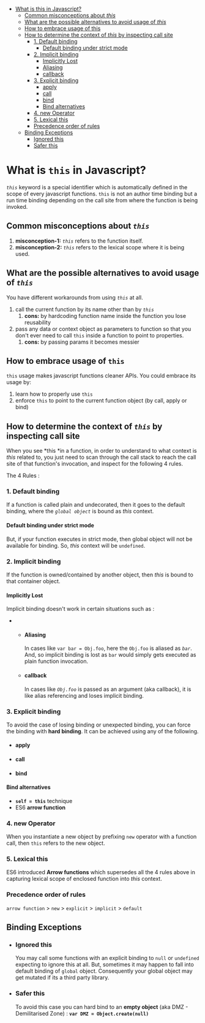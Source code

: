   * [What is this in Javascript?](Deep-Dive-Into-"this"-Operator.md#what-is-this-in-javascript)
      * [Common misconceptions about <em>this</em>](Deep-Dive-Into-"this"-Operator.md#common-misconceptions-about-this)
      * [What are the possible alternatives to avoid usage of <em>this</em>](Deep-Dive-Into-"this"-Operator.md#what-are-the-possible-alternatives-to-avoid-usage-of-this)
      * [How to embrace usage of this](Deep-Dive-Into-"this"-Operator.md#how-to-embrace-usage-of-this)
      * [How to determine the context of <em>this</em> by inspecting call site](Deep-Dive-Into-"this"-Operator.md#how-to-determine-the-context-ofthis-by-inspecting-call-site)
         * [1. Default binding](Deep-Dive-Into-"this"-Operator.md#1default-binding)
            * [Default binding under strict mode](Deep-Dive-Into-"this"-Operator.md#default-binding-under-strict-mode)
         * [2. Implicit binding](Deep-Dive-Into-"this"-Operator.md#2-implicit-binding)
            * [Implicitly Lost](Deep-Dive-Into-"this"-Operator.md#implicitly-lost)
            * [Aliasing](Deep-Dive-Into-"this"-Operator.md#aliasing)
            * [callback](Deep-Dive-Into-"this"-Operator.md#callback)
         * [3. Explicit binding](Deep-Dive-Into-"this"-Operator.md#3-explicit-binding)
            * [apply](Deep-Dive-Into-"this"-Operator.md#apply)
            * [call](Deep-Dive-Into-"this"-Operator.md#call)
            * [bind](Deep-Dive-Into-"this"-Operator.md#bind)
            * [Bind alternatives](Deep-Dive-Into-"this"-Operator.md#bind-alternatives)
         * [4. new Operator](Deep-Dive-Into-"this"-Operator.md#4-new-operator)
         * [5. Lexical this](Deep-Dive-Into-"this"-Operator.md#5-lexical-this)
         * [Precedence order of rules](Deep-Dive-Into-"this"-Operator.md#precedence-order-of-rules)
      * [Binding Exceptions](Deep-Dive-Into-"this"-Operator.md#binding-exceptions)
         * [Ignored this](Deep-Dive-Into-"this"-Operator.md#ignored-this)
         * [Safer this](Deep-Dive-Into-"this"-Operator.md#safer-this)

# What is `this` in Javascript?

*`this`* keyword is a special identifier which is automatically defined
in the scope of every javascript functions. `this` is not an author time
binding but a run time binding depending on the call site from where the
function is being invoked. 

## Common misconceptions about *`this`*

1.  **misconception-1:** *`this`* refers to the function itself.
2.  **misconception-2:** *`this`* refers to the lexical scope where it
    is being used.

## What are the possible alternatives to avoid usage of *`this`*

You have different workarounds from using *`this`* at all.

1.  call the current function by its name other than by *`this`*
    1.  **cons:** by hardcoding function name inside the function you
        lose reusability
2.  pass any data or context object as parameters to function so that
    you don't ever need to call `this` inside a function to point to
    properties.
    1.  **cons:** by passing params it becomes messier

## How to embrace usage of `this`

`this` usage makes javascript functions cleaner APIs. You could embrace
its usage by:

1.  learn how to properly use `this`
2.  enforce `this` to point to the current function object (by call,
    apply or bind) 

## How to determine the context of *`this`* by inspecting **call site**

When you see *this *in a function, in order to understand to what
context is *this* related to, you just need to scan through the call
stack to reach the call site of that function's invocation, and inspect
for the following 4 rules.

The 4 Rules :

### 1. Default binding

If a function is called plain and undecorated, then it goes to the
default binding, where the *`global object`* is bound as *this* context.

#### **Default binding under strict mode**

But, if your function executes in strict
mode, then global object will not be available for binding. So,
*this* context will be `undefined`.

### 2. Implicit binding

If the function is owned/contained by another object, then *this* is
bound to that container object.

#### **Implicitly Lost**

Implicit binding doesn't work in certain situations such as :

-   -   #### **Aliasing**

        In cases like `var bar = Obj.foo`, here the `Obj.foo` is aliased
        as *`bar`*. And, so implicit binding is lost as `bar` would
        simply gets executed as plain function invocation.

    -   #### **callback**

        In cases like *`Obj.foo`* is passed as an argument (aka
        callback), it is like alias referencing and loses implicit
        binding.

### 3. Explicit binding

To avoid the case of losing binding or unexpected binding, you can force
the binding with **hard binding**. It can be achieved using any of the
following.

- #### apply
- #### call
- #### bind

#### Bind alternatives
- **`self = this`** technique
- ES6 **arrow function**

### 4. new Operator

When you instantiate a new object by prefixing `new` operator with a
function call, then `this` refers to the new object.

### 5. Lexical this

ES6 introduced **Arrow functions** which supersedes all the 4 rules
above in capturing lexical scope of enclosed function into *this*
context.

### Precedence order of rules

`arrow function` > `new` > `explicit` > `implicit` > `default`

## Binding Exceptions

- ### **Ignored this**

    You may call some functions with an explicit binding
    to `null` or `undefined` expecting to ignore this at all. But,
    sometimes it may happen to fall into default binding
    of `global` object. Consequently your global object may get mutated
    if its a third party library. 

-   ### **Safer this**

    To avoid this case you can hard bind to an **empty object** (aka
    DMZ - Demilitarised Zone) : **`var DMZ = Object.create(null)`**

